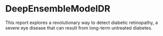 # DeepEnsembleModelDR
This report explores a revolutionary way to detect diabetic retinopathy, a severe eye disease that can result from long-term untreated diabetes.
